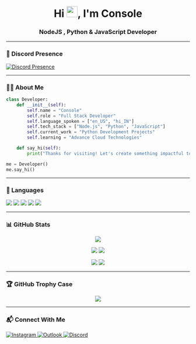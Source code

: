 <h1 align="center">Hi <img src="https://media.giphy.com/media/hvRJCLFzcasrR4ia7z/giphy.gif" width="30px">, I'm Console</h1>
<h3 align="center">NodeJS , Python & JavaScript Developer</h3>

---

### 💬 Discord Presence

[![Discord Presence](https://lanyard.cnrad.dev/api/901487880067776524)](https://discord.com/users/901487880067776524)

---

### 👨‍💻 About Me

```py
class Developer:
    def __init__(self):
        self.name = "Console"
        self.role = "Full Stack Developer"
        self.language_spoken = ["en_US", "hi_IN"]
        self.tech_stack = ["Node.js", "Python", "JavaScript"]
        self.current_work = "Python Development Projects"
        self.learning = "Advance Cloud Technologies"

    def say_hi(self):
        print("Thanks for visiting! Let's create something impactful together 🚀")

me = Developer()
me.say_hi()
```

---

### 🚀 Languages

<p align="left">
  <img src="https://img.shields.io/badge/Node.js-339933?style=for-the-badge&logo=nodedotjs&logoColor=white" />
  <img src="https://img.shields.io/badge/Python-3776AB?style=for-the-badge&logo=python&logoColor=white" />
  <img src="https://img.shields.io/badge/JavaScript-F7DF1E?style=for-the-badge&logo=javascript&logoColor=black" />
  <img src="https://img.shields.io/badge/CSS3-1572B6?style=for-the-badge&logo=css3&logoColor=white" />
  <img src="https://img.shields.io/badge/MongoDB-4EA94B?style=for-the-badge&logo=mongodb&logoColor=white" />
</p>

---

### 📊 GitHub Stats

<p align="center">
  <img src="https://github-profile-summary-cards.vercel.app/api/cards/profile-details?username=yup-console&theme=tokyonight" />
</p>

<p align="center">
  <img src="https://github-profile-summary-cards.vercel.app/api/cards/stats?username=yup-console&theme=tokyonight" />
  <img src="https://github-profile-summary-cards.vercel.app/api/cards/productive-time?username=yup-console&theme=tokyonight&utcOffset=+5.5" />
</p>

<p align="center">
  <img src="https://github-profile-summary-cards.vercel.app/api/cards/repos-per-language?username=yup-console&theme=tokyonight" />
  <img src="https://github-profile-summary-cards.vercel.app/api/cards/most-commit-language?username=yup-console&theme=tokyonight" />
</p>

---

### 🏆 GitHub Trophy Case

<p align="center">
  <img src="https://github-profile-trophy.vercel.app/?username=yup-console&theme=monokai&no-frame=true&margin-w=10" />
</p>

---

### 📬 Connect With Me

<p align="left">
  <a href="https://instagram.com/console.fy" target="_blank">
    <img src="https://img.shields.io/badge/Instagram-E4405F?style=for-the-badge&logo=instagram&logoColor=white" alt="Instagram"/>
  </a>
  <a href="mailto:consoledev@outlook.com" target="_blank">
    <img src="https://img.shields.io/badge/Outlook-0078D4?style=for-the-badge&logo=microsoft-outlook&logoColor=white" alt="Outlook"/>
  </a>
  <a href="https://discord.com/users/901487880067776524" target="_blank">
    <img src="https://img.shields.io/badge/Discord-5865F2?style=for-the-badge&logo=discord&logoColor=white" alt="Discord"/>
  </a>
</p>

